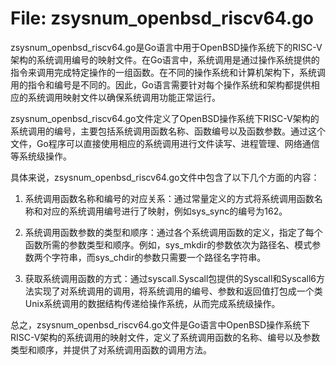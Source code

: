 # File: zsysnum_openbsd_riscv64.go

zsysnum_openbsd_riscv64.go是Go语言中用于OpenBSD操作系统下的RISC-V架构的系统调用编号的映射文件。在Go语言中，系统调用是通过操作系统提供的指令来调用完成特定操作的一组函数。在不同的操作系统和计算机架构下，系统调用的指令和编号是不同的。因此，Go语言需要针对每个操作系统和架构都提供相应的系统调用映射文件以确保系统调用功能正常运行。

zsysnum_openbsd_riscv64.go文件定义了OpenBSD操作系统下RISC-V架构的系统调用的编号，主要包括系统调用函数名称、函数编号以及函数参数。通过这个文件，Go程序可以直接使用相应的系统调用进行文件读写、进程管理、网络通信等系统级操作。

具体来说，zsysnum_openbsd_riscv64.go文件中包含了以下几个方面的内容：

1. 系统调用函数名称和编号的对应关系：通过常量定义的方式将系统调用函数名称和对应的系统调用编号进行了映射，例如sys_sync的编号为162。

2. 系统调用函数参数的类型和顺序：通过各个系统调用函数的定义，指定了每个函数所需的参数类型和顺序。例如，sys_mkdir的参数依次为路径名、模式参数两个字符串，而sys_chdir的参数只需要一个路径名字符串。

3. 获取系统调用函数的方式：通过syscall.Syscall包提供的Syscall和Syscall6方法实现了对系统调用的调用，将系统调用的编号、参数和返回值打包成一个类Unix系统调用的数据结构传递给操作系统，从而完成系统级操作。

总之，zsysnum_openbsd_riscv64.go文件是Go语言中OpenBSD操作系统下RISC-V架构的系统调用的映射文件，定义了系统调用函数的名称、编号以及参数类型和顺序，并提供了对系统调用函数的调用方法。

